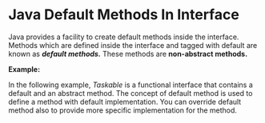 # Java Default Methods In Interface #

Java provides a facility to create default methods inside the interface. Methods which are defined inside the interface and tagged with default are known as ***default methods.***
These methods are **non-abstract methods.** 


**Example:**

In the following example, *Taskable* is a functional interface that contains a default and an abstract method. The concept of default method is used to define a method with default implementation. You can override default method also to provide more specific implementation for the method.
